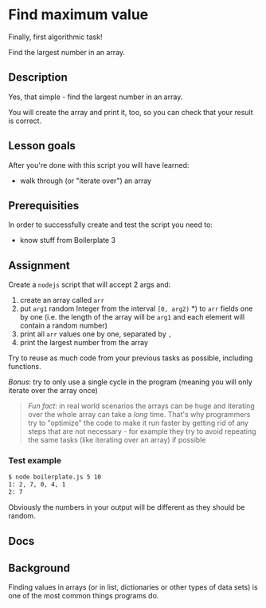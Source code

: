# Find maximum value

Finally, first algorithmic task!

Find the largest number in an array.

## Description

Yes, that simple - find the largest number in an array.

You will create the array and print it, too, so you can check that your result is correct.

## Lesson goals

After you're done with this script you will have learned:

  - walk through (or "iterate over") an array

## Prerequisities

In order to successfully create and test the script you need to:

  - know stuff from Boilerplate 3

## Assignment

Create a `nodejs` script that will accept 2 args and:
 
1. create an array called `arr`
2. put `arg1` random Integer from the interval `[0, arg2)` *) to `arr` fields one by one
   (i.e. the length of the array will be `arg1` and each element will contain a random number)
3. print all `arr` values one by one, separated by `,`
4. print the largest number from the array

Try to reuse as much code from your previous tasks as possible, including functions.

_Bonus_: try to only use a single cycle in the program (meaning you will only iterate
over the array once)

> _Fun fact_: in real world scenarios the arrays can be huge and iterating over the whole
> array can take a _long_ time. That's why programmers try to "optimize" the code to make
> it run faster by getting rid of any steps that are not necessary - for example they
> try to avoid repeating the same tasks (like iterating over an array) if possible

### Test example
```bash
$ node boilerplate.js 5 10
1: 2, 7, 0, 4, 1
2: 7
```
Obviously the numbers in your output will be different as they should be random.

## Docs

## Background

Finding values in arrays (or in list, dictionaries or other types of data sets) is
one of the most common things programs do.

